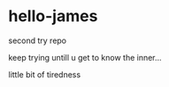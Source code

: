 # hello-james
second try repo

keep trying untill u get to know the inner...

little bit of tiredness
